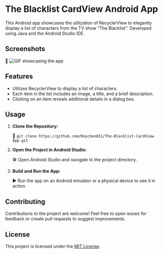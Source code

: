 <!DOCTYPE html>
<html lang="en">
<head>
<meta charset="UTF-8">
<meta name="viewport" content="width=device-width, initial-scale=1.0">
<title>The Blacklist CardView Android App</title>
</head>
<body>

<h1>The Blacklist CardView Android App</h1>

<p>This Android app showcases the utilization of RecyclerView to elegantly display a list of characters from the TV show "The Blacklist". Developed using Java and the Android Studio IDE.</p>

<h2>Screenshots</h2>

<p>📸 <img src="Projectgif.gif" alt="GIF showcasing the app"></p>

<h2>Features</h2>

<ul>
  <li>Utilizes RecyclerView to display a list of characters.</li>
  <li>Each item in the list includes an image, a title, and a brief description.</li>
  <li>Clicking on an item reveals additional details in a dialog box.</li>
</ul>

<h2>Usage</h2>

<ol>
  <li><strong>Clone the Repository:</strong></li>
  <p>🔗 <code>git clone https://github.com/Roychen651/The-Blacklist-CardView-App.git</code></p>

  <li><strong>Open the Project in Android Studio:</strong></li>
  <p>🛠️ Open Android Studio and navigate to the project directory.</p>

  <li><strong>Build and Run the App:</strong></li>
  <p>▶️ Run the app on an Android emulator or a physical device to see it in action.</p>
</ol>

<h2>Contributing</h2>

<p>Contributions to the project are welcome! Feel free to open issues for feedback or create pull requests to suggest improvements.</p>

<h2>License</h2>

<p>This project is licensed under the <a href="LICENSE">MIT License</a>.</p>

</body>
</html>
